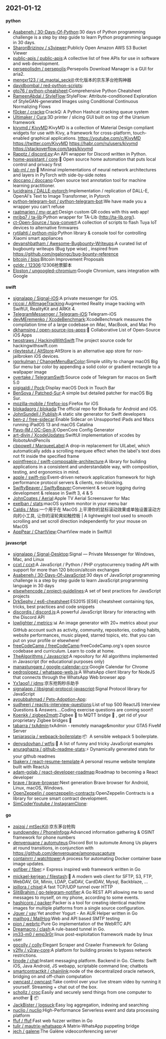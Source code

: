 ## 2021-01-12

#### python
* [Asabeneh / 30-Days-Of-Python](https://github.com/Asabeneh/30-Days-Of-Python):30 days of Python programming challenge is a step by step guide to learn Python programming language in 30 days.
* [SharonBrizinov / s3viewer](https://github.com/SharonBrizinov/s3viewer):Publicly Open Amazon AWS S3 Bucket Viewer
* [public-apis / public-apis](https://github.com/public-apis/public-apis):A collective list of free APIs for use in software and web development.
* [persepolisdm / persepolis](https://github.com/persepolisdm/persepolis):Persepolis Download Manager is a GUI for aria2.
* [mengxr123 / jd_maotai_seckill](https://github.com/mengxr123/jd_maotai_seckill):优化版本的京东茅台抢购神器
* [davidbombal / red-python-scripts](https://github.com/davidbombal/red-python-scripts):
* [gto76 / python-cheatsheet](https://github.com/gto76/python-cheatsheet):Comprehensive Python Cheatsheet
* [RameenAbdal / StyleFlow](https://github.com/RameenAbdal/StyleFlow):StyleFlow: Attribute-conditioned Exploration of StyleGAN-generated Images using Conditional Continuous Normalizing Flows
* [f0cker / crackq](https://github.com/f0cker/crackq):CrackQ: A Python Hashcat cracking queue system
* [Ultimaker / Cura](https://github.com/Ultimaker/Cura):3D printer / slicing GUI built on top of the Uranium framework
* [kivymd / KivyMD](https://github.com/kivymd/KivyMD):KivyMD is a collection of Material Design compliant widgets for use with Kivy, a framework for cross-platform, touch-enabled graphical applications. https://youtube.com/c/KivyMD https://twitter.com/KivyMD https://habr.com/ru/users/kivymd https://stackoverflow.com/tags/kivymd
* [Rapptz / discord.py](https://github.com/Rapptz/discord.py):An API wrapper for Discord written in Python.
* [home-assistant / core](https://github.com/home-assistant/core):🏡
Open source home automation that puts local control and privacy first
* [lab-ml / nn](https://github.com/lab-ml/nn):🧠
Minimal implementations of neural network architectures and layers in PyTorch with side-by-side notes
* [doccano / doccano](https://github.com/doccano/doccano):Open source text annotation tool for machine learning practitioner.
* [lucidrains / DALLE-pytorch](https://github.com/lucidrains/DALLE-pytorch):Implementation / replication of DALL-E, OpenAI's Text to Image Transformer, in Pytorch
* [python-telegram-bot / python-telegram-bot](https://github.com/python-telegram-bot/python-telegram-bot):We have made you a wrapper you can't refuse
* [raatmarien / my-qr.art](https://github.com/raatmarien/my-qr.art):Design custom QR codes with this web app!
* [mrjbq7 / ta-lib](https://github.com/mrjbq7/ta-lib):Python wrapper for TA-Lib (http://ta-lib.org/).
* [ct-Open-Source / tuya-convert](https://github.com/ct-Open-Source/tuya-convert):A collection of scripts to flash Tuya IoT devices to alternative firmwares
* [rytilahti / python-miio](https://github.com/rytilahti/python-miio):Python library & console tool for controlling Xiaomi smart appliances
* [devanshbatham / Awesome-Bugbounty-Writeups](https://github.com/devanshbatham/Awesome-Bugbounty-Writeups):A curated list of bugbounty writeups (Bug type wise) , inspired from https://github.com/ngalongc/bug-bounty-reference
* [bitcoin / bips](https://github.com/bitcoin/bips):Bitcoin Improvement Proposals
* [gzldc / 12306](https://github.com/gzldc/12306):12306抢票脚本
* [Eloston / ungoogled-chromium](https://github.com/Eloston/ungoogled-chromium):Google Chromium, sans integration with Google

#### swift
* [signalapp / Signal-iOS](https://github.com/signalapp/Signal-iOS):A private messenger for iOS.
* [riccqi / ARImageTracking](https://github.com/riccqi/ARImageTracking):Augmented Reality image tracking with SwiftUI, RealityKit and ARKit 4.
* [TelegramMessenger / Telegram-iOS](https://github.com/TelegramMessenger/Telegram-iOS):Telegram-iOS
* [devMEremenko / XcodeBenchmark](https://github.com/devMEremenko/XcodeBenchmark):XcodeBenchmark measures the compilation time of a large codebase on iMac, MacBook, and Mac Pro
* [dkhamsing / open-source-ios-apps](https://github.com/dkhamsing/open-source-ios-apps):📱
Collaborative List of Open-Source iOS Apps
* [twostraws / HackingWithSwift](https://github.com/twostraws/HackingWithSwift):The project source code for hackingwithswift.com
* [rileytestut / AltStore](https://github.com/rileytestut/AltStore):AltStore is an alternative app store for non-jailbroken iOS devices.
* [igorkulman / ChangeMenuBarColor](https://github.com/igorkulman/ChangeMenuBarColor):Simple utility to change macOS Big Sur menu bar color by appending a solid color or gradient rectangle to a wallpaper image
* [overtake / TelegramSwift](https://github.com/overtake/TelegramSwift):Source code of Telegram for macos on Swift 5.0
* [pigigaldi / Pock](https://github.com/pigigaldi/Pock):Display macOS Dock in Touch Bar
* [BenSova / Patched-Sur](https://github.com/BenSova/Patched-Sur):A simple but detailed patcher for macOS Big Sur.
* [mozilla-mobile / firefox-ios](https://github.com/mozilla-mobile/firefox-ios):Firefox for iOS
* [blokadaorg / blokada](https://github.com/blokadaorg/blokada):The official repo for Blokada for Android and iOS.
* [JohnSundell / Publish](https://github.com/JohnSundell/Publish):A static site generator for Swift developers
* [ben-z / free-sidecar](https://github.com/ben-z/free-sidecar):Enable Sidecar on Unsupported iPads and Macs running iPadOS 13 and macOS Catalina
* [Pavo-IM / OC-Gen-X](https://github.com/Pavo-IM/OC-Gen-X):OpenCore Config Generator
* [art-divin / XcodeUpdates](https://github.com/art-divin/XcodeUpdates):SwiftUI implementation of xcodes by RobotsAndPencils
* [cbpowell / MarqueeLabel](https://github.com/cbpowell/MarqueeLabel):A drop-in replacement for UILabel, which automatically adds a scrolling marquee effect when the label's text does not fit inside the specified frame
* [pointfreeco / swift-composable-architecture](https://github.com/pointfreeco/swift-composable-architecture):A library for building applications in a consistent and understandable way, with composition, testing, and ergonomics in mind.
* [apple / swift-nio](https://github.com/apple/swift-nio):Event-driven network application framework for high performance protocol servers & clients, non-blocking.
* [SwiftyBeaver / SwiftyBeaver](https://github.com/SwiftyBeaver/SwiftyBeaver):Convenient & secure logging during development & release in Swift 3, 4 & 5
* [JohnCoates / Aerial](https://github.com/JohnCoates/Aerial):Apple TV Aerial Screensaver for Mac
* [exelban / stats](https://github.com/exelban/stats):macOS system monitor in your menu bar
* [Caldis / Mos](https://github.com/Caldis/Mos):一个用于在 MacOS 上平滑你的鼠标滚动效果或单独设置滚动方向的小工具, 让你的滚轮爽如触控板 | A lightweight tool used to smooth scrolling and set scroll direction independently for your mouse on MacOS
* [AppPear / ChartView](https://github.com/AppPear/ChartView):ChartView made in SwiftUI

#### javascript
* [signalapp / Signal-Desktop](https://github.com/signalapp/Signal-Desktop):Signal — Private Messenger for Windows, Mac, and Linux
* [ccxt / ccxt](https://github.com/ccxt/ccxt):A JavaScript / Python / PHP cryptocurrency trading API with support for more than 120 bitcoin/altcoin exchanges
* [Asabeneh / 30-Days-Of-JavaScript](https://github.com/Asabeneh/30-Days-Of-JavaScript):30 days of JavaScript programming challenge is a step by step guide to learn JavaScript programming language in 30 days
* [elsewhencode / project-guidelines](https://github.com/elsewhencode/project-guidelines):A set of best practices for JavaScript projects
* [DrkSephy / es6-cheatsheet](https://github.com/DrkSephy/es6-cheatsheet):ES2015 [ES6] cheatsheet containing tips, tricks, best practices and code snippets
* [discordjs / discord.js](https://github.com/discordjs/discord.js):A powerful JavaScript library for interacting with the Discord API
* [lowlighter / metrics](https://github.com/lowlighter/metrics):📊
An image generator with 20+ metrics about your GitHub account such as activity, community, repositories, coding habits, website performances, music played, starred topics, etc. that you can put on your profile or elsewhere!
* [freeCodeCamp / freeCodeCamp](https://github.com/freeCodeCamp/freeCodeCamp):freeCodeCamp.org's open source codebase and curriculum. Learn to code at home.
* [TheAlgorithms / Javascript](https://github.com/TheAlgorithms/Javascript):A repository for All algorithms implemented in Javascript (for educational purposes only)
* [manastungare / google-calendar-crx](https://github.com/manastungare/google-calendar-crx):Google Calendar for Chrome
* [pedroslopez / whatsapp-web.js](https://github.com/pedroslopez/whatsapp-web.js):A WhatsApp client library for NodeJS that connects through the WhatsApp Web browser app
* [Yx1aoq1 / jdms](https://github.com/Yx1aoq1/jdms):京东抢购秒杀助手
* [signalapp / libsignal-protocol-javascript](https://github.com/signalapp/libsignal-protocol-javascript):Signal Protocol library for JavaScript
* [ayoubbahmad / Pets-Adoption-App](https://github.com/ayoubbahmad/Pets-Adoption-App):
* [sudheerj / reactjs-interview-questions](https://github.com/sudheerj/reactjs-interview-questions):List of top 500 ReactJS Interview Questions & Answers....Coding exercise questions are coming soon!!
* [Koenkk / zigbee2mqtt](https://github.com/Koenkk/zigbee2mqtt):Zigbee
🐝
to MQTT bridge
🌉
, get rid of your proprietary Zigbee bridges
🔨
* [tabarra / txAdmin](https://github.com/tabarra/txAdmin):txAdmin - remotely manage&monitor your GTA5 FiveM Server
* [taniarascia / webpack-boilerplate](https://github.com/taniarascia/webpack-boilerplate):📦
‎ A sensible webpack 5 boilerplate.
* [denysdovhan / wtfjs](https://github.com/denysdovhan/wtfjs):🤪
A list of funny and tricky JavaScript examples
* [anuraghazra / github-readme-stats](https://github.com/anuraghazra/github-readme-stats):⚡
Dynamically generated stats for your github readmes
* [tbakerx / react-resume-template](https://github.com/tbakerx/react-resume-template):A personal resume website template built with ReactJs
* [adam-golab / react-developer-roadmap](https://github.com/adam-golab/react-developer-roadmap):Roadmap to becoming a React developer
* [brave / brave-browser](https://github.com/brave/brave-browser):Next generation Brave browser for Android, Linux, macOS, Windows.
* [OpenZeppelin / openzeppelin-contracts](https://github.com/OpenZeppelin/openzeppelin-contracts):OpenZeppelin Contracts is a library for secure smart contract development.
* [SimCoderYoutube / InstagramClone](https://github.com/SimCoderYoutube/InstagramClone):

#### go
* [zqjzqj / mtSecKill](https://github.com/zqjzqj/mtSecKill):京东茅台抢购
* [sundowndev / PhoneInfoga](https://github.com/sundowndev/PhoneInfoga):Advanced information gathering & OSINT framework for phone numbers
* [denverquane / automuteus](https://github.com/denverquane/automuteus):Discord Bot to automute Among Us players at round transitions, in conjunction with https://github.com/denverquane/amonguscapture
* [containrrr / watchtower](https://github.com/containrrr/watchtower):A process for automating Docker container base image updates.
* [gofiber / fiber](https://github.com/gofiber/fiber):⚡️
Express inspired web framework written in Go
* [mickael-kerjean / filestash](https://github.com/mickael-kerjean/filestash):🦄
A modern web client for SFTP, S3, FTP, WebDAV, Git, Minio, LDAP, CalDAV, CardDAV, Mysql, Backblaze, ...
* [jpillora / chisel](https://github.com/jpillora/chisel):A fast TCP/UDP tunnel over HTTP
* [SlitiBrahim / go-telegram-notifier](https://github.com/SlitiBrahim/go-telegram-notifier):A Go REST API allowing me to send messages to myself, on my phone, according to some events.
* [hashicorp / packer](https://github.com/hashicorp/packer):Packer is a tool for creating identical machine images for multiple platforms from a single source configuration.
* [Jguer / yay](https://github.com/Jguer/yay):Yet another Yogurt - An AUR Helper written in Go
* [mailhog / MailHog](https://github.com/mailhog/MailHog):Web and API based SMTP testing
* [pion / webrtc](https://github.com/pion/webrtc):Pure Go implementation of the WebRTC API
* [Dreamacro / clash](https://github.com/Dreamacro/clash):A rule-based tunnel in Go.
* [jm33-m0 / emp3r0r](https://github.com/jm33-m0/emp3r0r):linux post-exploitation framework made by linux user
* [gocolly / colly](https://github.com/gocolly/colly):Elegant Scraper and Crawler Framework for Golang
* [v2fly / v2ray-core](https://github.com/v2fly/v2ray-core):A platform for building proxies to bypass network restrictions.
* [tinode / chat](https://github.com/tinode/chat):Instant messaging platform. Backend in Go. Clients: Swift iOS, Java Android, JS webapp, scriptable command line; chatbots
* [smartcontractkit / chainlink](https://github.com/smartcontractkit/chainlink):node of the decentralized oracle network, bridging on and off-chain computation
* [owncast / owncast](https://github.com/owncast/owncast):Take control over your live stream video by running it yourself. Streaming + chat out of the box.
* [schollz / croc](https://github.com/schollz/croc):Easily and securely send things from one computer to another
🐊
📦
* [JackBister / logsuck](https://github.com/JackBister/logsuck):Easy log aggregation, indexing and searching
* [nuclio / nuclio](https://github.com/nuclio/nuclio):High-Performance Serverless event and data processing platform
* [ffuf / ffuf](https://github.com/ffuf/ffuf):Fast web fuzzer written in Go
* [tulir / mautrix-whatsapp](https://github.com/tulir/mautrix-whatsapp):A Matrix-WhatsApp puppeting bridge
* [jech / galene](https://github.com/jech/galene):The Galène videoconferencing server
